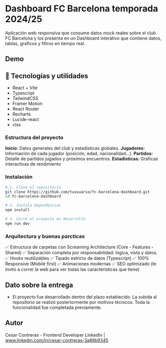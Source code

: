 # Dashboard FC Barcelona temporada 2024/25

Aplicación web responsiva que consume datos mock reales sobre el club FC Barcelona y los presenta en un Dashboard interativo que contiene datos, tablas, graficos y filtros 
en tiempo real. 

## Demo


## 🚀 Tecnologías y utilidades

- React + Vite 
- Typescript
- TailwindCSS
- Framer Motion
- React Router
- Recharts
- Lucide-react
- clsx

### Estructura del proyecto

 **Inicio:** Datos generales del club y estadísticas globales.
 **Jugadores:** Información de cada jugador (posición, edad, nacionalidad...).
 **Partidos:** Detalle de partidos jugados y próximos encuentros.
 **Estadísticas:** Gráficas interactivas de rendimiento

### Instalación

```bash
# 1. Clona el repositorio
git clone https://github.com/tuusuario/fc-barcelona-dashboard.git
cd fc-barcelona-dashboard

# 2. Instala dependencias
npm install

# 3. Corre el proyecto en desarrollo
npm run dev

```
### Arquitectura y buenas parcticas

✅ Estructura de carpetas con Screaming Architecture (Core - Features - Shared)
✅ Separación completa por responsabilidad: lógica, vista y datos.
✅ Hooks reutilizables
✅ Tipado estricto de datos (Typescript)
✅ 100% Responsive (Mobile first)
✅ Animaciones modernas 
✅ SEO optimizado
(te invito a correr la web para ver todas las caracteristicas que tiene)

## Dato sobre la entrega
- El proyecto fue desarrollado dentro del plazo establecido. La subida al repositorio se realizó posteriormente por motivos técnicos. Toda la funcionalidad fue completada previamente.

## Autor
Cesar Contreras - Frontend Developer
LinkedIn | www.linkedin.com/in/cesar-contreras-3a89b9345